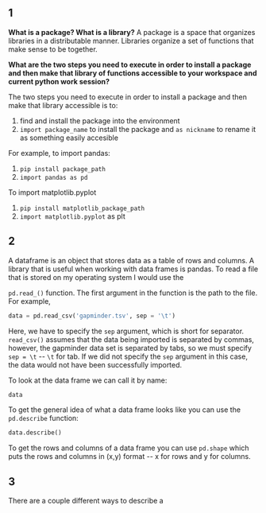 ## 1 

__What is a package? What is a library?__
A package is a space that organizes libraries in a distributable manner. Libraries organize a set of functions that make sense to be together. 

__What are the two steps you need to execute in order to install a package and then make that library of functions accessible to your workspace and current python work session?__

The two steps you need to execute in order to install a package and then make that library accessible is to: 

1) find and install the package into the environment 
2) `import package_name` to install the package and `as nickname` to rename it as something easily accesible

For example, to import pandas:

1) `pip install package_path`
2) `import pandas as pd` 

To import matplotlib.pyplot

1) `pip install matplotlib_package_path`
2) `import matplotlib.pyplot` as plt

## 2

A dataframe is an object that stores data as a table of rows and columns. A library that is useful when working with data frames is pandas. To read a file that is stored on my operating system I would use the 

`pd.read_()` function. The first argument in the function is the path to the file. For example, 

```python 
data = pd.read_csv('gapminder.tsv', sep = '\t')
```

Here, we have to specify the `sep` argument, which is short for separator. `read_csv()` assumes that the data being imported is separated by commas, however, the gapminder data set is separated by tabs, so we must specify `sep = \t` -- `\t` for tab. If we did not specify the `sep` argument in this case, the data would not have been successfully imported. 

To look at the data frame we can call it by name:

```python
data 
```

To get the general idea of what a data frame looks like you can use the `pd.describe` function: 

```python 
data.describe()
```

To get the rows and columns of a data frame you can use `pd.shape` which puts the rows and columns in (x,y) format -- x for rows and y for columns. 

## 3 


There are a couple different ways to describe a 

